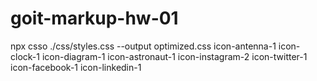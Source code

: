 # goit-markup-hw-01

npx csso ./css/styles.css --output optimized.css icon-antenna-1 icon-clock-1
icon-diagram-1 icon-astronaut-1 icon-instagram-2 icon-twitter-1 icon-facebook-1
icon-linkedin-1
